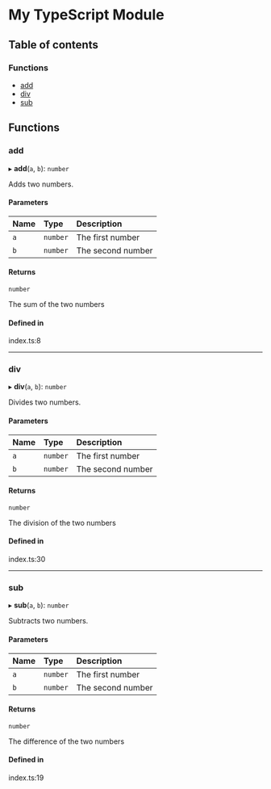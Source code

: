 # My TypeScript Module

## Table of contents

### Functions

- [add](README.md#add)
- [div](README.md#div)
- [sub](README.md#sub)

## Functions

### add

▸ **add**(`a`, `b`): `number`

Adds two numbers.

#### Parameters

| Name | Type | Description |
| :------ | :------ | :------ |
| `a` | `number` | The first number |
| `b` | `number` | The second number |

#### Returns

`number`

The sum of the two numbers

#### Defined in

index.ts:8

___

### div

▸ **div**(`a`, `b`): `number`

Divides two numbers.

#### Parameters

| Name | Type | Description |
| :------ | :------ | :------ |
| `a` | `number` | The first number |
| `b` | `number` | The second number |

#### Returns

`number`

The division of the two numbers

#### Defined in

index.ts:30

___

### sub

▸ **sub**(`a`, `b`): `number`

Subtracts two numbers.

#### Parameters

| Name | Type | Description |
| :------ | :------ | :------ |
| `a` | `number` | The first number |
| `b` | `number` | The second number |

#### Returns

`number`

The difference of the two numbers

#### Defined in

index.ts:19
